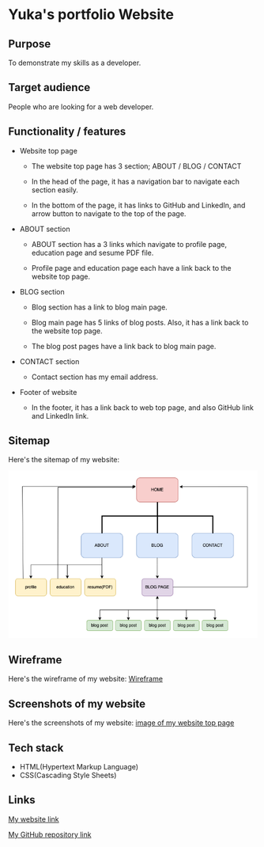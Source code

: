# Yuka's portfolio Website 


## Purpose

To demonstrate my skills as a developer. 

## Target audience

People who are looking for a web developer.

## Functionality / features

- Website top page

  - The website top page has 3 section; ABOUT / BLOG / CONTACT 

  - In the head of the page, it has a navigation bar to navigate each section easily.

  - In the bottom of the page, it has links to GitHub and LinkedIn, and arrow button to navigate to the top of the page.

- ABOUT section

  - ABOUT section has a 3 links which navigate to profile page, education page and sesume PDF file.

  - Profile page and education page each have a link back to the website top page.

- BLOG section

  - Blog section has a link to blog main page.

  - Blog main page has 5 links of blog posts. Also, it has a link back to the website top page.

  - The blog post pages have a link back to blog main page.

- CONTACT section

  - Contact section has my email address.

- Footer of website

  - In the footer, it has a link back to web top page, and also GitHub link and LinkedIn link.

## Sitemap

Here's the sitemap of my website:

![Sitemap](./docs/portfolio_sitemap.png)

## Wireframe

Here's the wireframe of my website:
[Wireframe](./docs/Portfolio%20-%20wireframe.pdf)

## Screenshots of my website

Here's the screenshots of my website:
[image of my website top page](./docs/Screenshots%20of%20my%20website.pdf)

## Tech stack

- HTML(Hypertext Markup Language)
- CSS(Cascading Style Sheets)


## Links 

[My website link](https://admiring-wozniak-731ae3.netlify.app) 

[My GitHub repository link]()
